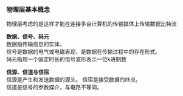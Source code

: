 ### 物理层基本概念  
物理层考虑的是这样才能在连接多台计算机的传输媒体上传输数据比特流

**数据、信号、码元**  
数据指传输信息的实体。  
信号是数据的电气或电磁表现，是数据在传输过程中的存在形式。  
码元指用一个固定时长的信号波形表示一位k进制数  

**信源、信道与信宿**  
信源是产生和发送数据的源头。
信宿是接受数据的终点。  
信道是信号的参数媒介，与电路不等同。